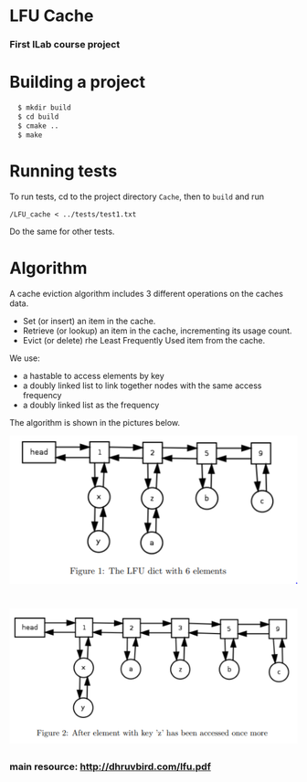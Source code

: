 LFU Cache
========================
### First ILab course project
# Building a  project
```
  $ mkdir build
  $ cd build
  $ cmake ..
  $ make
```
# Running tests
To run tests, cd to the project directory `Cache`, then to `build` and run
```
/LFU_cache < ../tests/test1.txt
```
Do the same for other tests.


# Algorithm

A cache eviction algorithm includes 3 different operations on the caches data.
- Set (or insert) an item in the cache.
- Retrieve (or lookup) an item in the cache, incrementing its usage count.
- Evict (or delete) rhe Least Frequently Used item from the cache.

We use:
- a hastable to access elements by key
- a doubly linked list to link together nodes with the same access frequency
- a doubly linked list as the frequency 

The algorithm is shown in the pictures below.


 ![Screenshot](pics/1.png)


 ![Screenshot](pics/2.png)
================


### main resource: http://dhruvbird.com/lfu.pdf